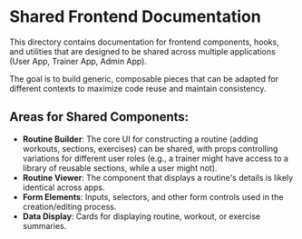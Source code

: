 # Shared Frontend Documentation

This directory contains documentation for frontend components, hooks, and utilities that are designed to be shared across multiple applications (User App, Trainer App, Admin App).

The goal is to build generic, composable pieces that can be adapted for different contexts to maximize code reuse and maintain consistency.

## Areas for Shared Components:

-   **Routine Builder**: The core UI for constructing a routine (adding workouts, sections, exercises) can be shared, with props controlling variations for different user roles (e.g., a trainer might have access to a library of reusable sections, while a user might not).
-   **Routine Viewer**: The component that displays a routine's details is likely identical across apps.
-   **Form Elements**: Inputs, selectors, and other form controls used in the creation/editing process.
-   **Data Display**: Cards for displaying routine, workout, or exercise summaries.

